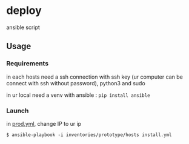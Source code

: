 # deploy

ansible script

## Usage

### Requirements

in each hosts need a ssh connection with ssh key (ur computer can be connect with ssh without password), python3 and sudo

in ur local need a venv with ansible : `pip install ansible`

### Launch

in [prod.yml](./inventory/prod.yml), change IP to ur ip

```
$ ansible-playbook -i inventories/prototype/hosts install.yml
```
